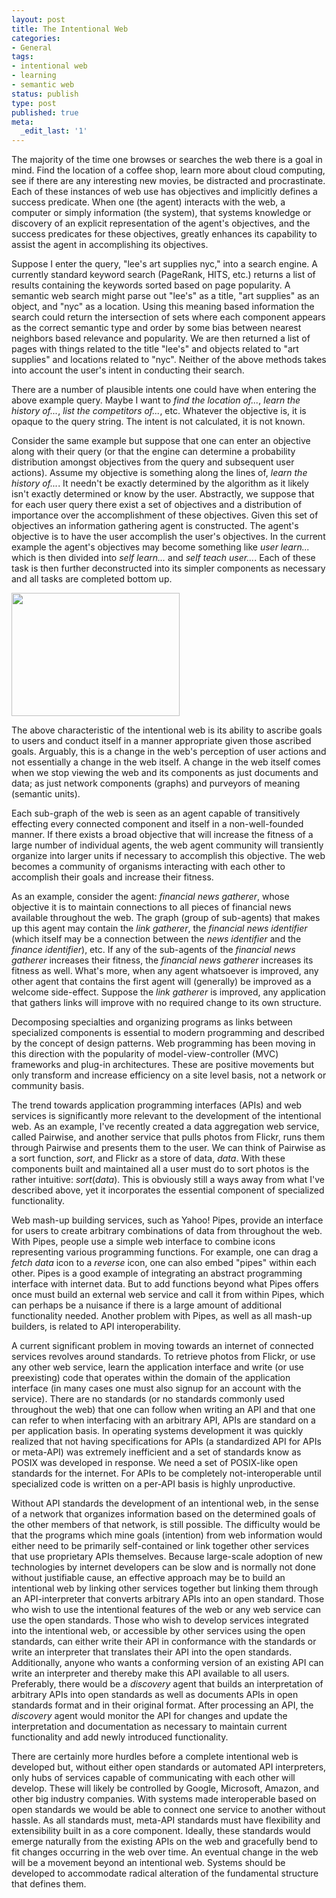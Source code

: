 ```yaml
---
layout: post
title: The Intentional Web
categories:
- General
tags:
- intentional web
- learning
- semantic web
status: publish
type: post
published: true
meta:
  _edit_last: '1'
---
```

The majority of the time one browses or searches the web there is a goal in mind.  Find the location of a coffee shop, learn more about cloud computing, see if there are any interesting new movies, be distracted and procrastinate.  Each of these instances of web use has objectives and implicitly defines a success predicate.  When one (the agent) interacts with the web, a computer or simply information (the system), that systems knowledge or discovery of an explicit representation of the agent's objectives, and the success predicates for these objectives, greatly enhances its capability to assist the agent in accomplishing its objectives.

Suppose I enter the query, "lee's art supplies nyc," into a search engine.  A currently standard keyword search (PageRank, HITS, etc.) returns a list of results containing the keywords sorted based on page popularity.  A semantic web search might parse out "lee's" as a title, "art supplies" as an object, and "nyc" as a location.   Using this meaning based information the search could return the intersection of sets where each component appears as the correct semantic type and order by some bias between nearest neighbors based relevance and popularity.   We are then returned a list of pages with things related to the title "lee's" and objects related to "art supplies" and locations related to "nyc".   Neither of the above methods takes into account the user's intent in conducting their search.

There are a number of plausible intents one could have when entering the above example query.  Maybe I want to _find the location of..._, _learn the history of..._, _list the competitors of..._, etc.  Whatever the objective is, it is opaque to the query string.  The intent is not calculated, it is not known.

Consider the same example but suppose that one can enter an objective along with their query (or that the engine can determine a probability distribution amongst objectives from the query and subsequent user actions).  Assume my objective is something along the lines of, _learn the history of..._.  It needn't be exactly determined by the algorithm as it likely isn't exactly determined or know by the user.  Abstractly, we suppose that for each user query there exist a set of objectives and a distribution of importance over the accomplishment of these objectives.  Given this set of objectives an information gathering agent is constructed.  The agent's objective is to have the user accomplish the user's objectives.  In the current example the agent's objectives may become something like _user learn..._ which is then divided into _self learn..._ and _self teach user..._.  Each of these task is then further deconstructed into its simpler components as necessary and all tasks are completed bottom up.

<img class="aligncenter" title="Search Agent" src="http://d.helioid.com/images/search_agent.png" alt="" width="269" height="197" />

The above characteristic of the intentional web is its ability to ascribe goals to users and conduct itself in a manner appropriate given those ascribed goals.  Arguably, this is a change in the web's perception of user actions and not essentially a change in the web itself.   A change in the web itself comes when we stop viewing the web and its components as just documents and data; as just network components (graphs) and purveyors of meaning (semantic units).

Each sub-graph of the web is seen as an agent capable of transitively effecting every connected component and itself in a non-well-founded manner.  If there exists a broad objective that will increase the fitness of a large number of individual agents, the web agent community will transiently organize into larger units if necessary to accomplish this objective.  The web becomes a community of organisms interacting with each other to accomplish their goals and increase their fitness.

As an example, consider the agent: _financial news gatherer_, whose objective it is to maintain connections to all pieces of financial news available throughout the web.  The graph (group of sub-agents) that makes up this agent may contain the _link gatherer_, the _financial news identifier_ (which itself may be a connection between the _news identifier_ and the _finance identifier_), etc.  If any of the sub-agents of the _financial news gatherer_ increases their fitness, the _financial news gatherer_ increases its fitness as well.  What's more, when any agent whatsoever is improved, any other agent that contains the first agent will (generally) be improved as a welcome side-effect.  Suppose the _link gatherer_ is improved, any application that gathers links will improve with no required change to its own structure.

Decomposing specialties and organizing programs as links between specialized components is essential to modern programming and described by the concept of design patterns.  Web programming has been moving in this direction with the popularity of model-view-controller (MVC) frameworks and plug-in architectures.  These are positive movements but only transform and increase efficiency on a site level basis, not a network or community basis.

The trend towards application programming interfaces (APIs) and web services is significantly more relevant to the development of the intentional web.  As an example, I've recently created a data aggregation web service, called Pairwise, and another service that pulls photos from Flickr, runs them through Pairwise and presents them to the user.  We can think of Pairwise as a sort function, _sort_, and Flickr as a store of data, _data_.  With these components built and maintained all a user must do to sort photos is the rather intuitive: _sort_(_data_).  This is obviously still a ways away from what I've described above, yet it incorporates the essential component of specialized functionality.

Web mash-up building services, such as Yahoo! Pipes, provide an interface for users to create arbitrary combinations of data from throughout the web.  With Pipes, people use a simple web interface to combine icons representing various programming functions.  For example, one can drag a _fetch data_ icon to a _reverse_ icon, one can also embed "pipes" within each other.  Pipes is a good example of integrating an abstract programming interface with internet data.  But to add functions beyond what Pipes offers once must build an external web service and call it from within Pipes, which can perhaps be a nuisance if there is a large amount of additional functionality needed.  Another problem with Pipes, as well as all mash-up builders, is related to API interoperability.

A current significant problem in moving towards an internet of connected services revolves around standards. To retrieve photos from Flickr, or use any other web service, learn the application interface and write (or use preexisting) code that operates within the domain of the application interface (in many cases one must also signup for an account with the service).  There are no standards (or no standards commonly used throughout the web) that one can follow when writing an API and that one can refer to when interfacing with an arbitrary API, APIs are standard on a per application basis.  In operating systems development it was quickly realized that not having specifications for APIs (a standardized API for APIs  or meta-API) was extremely inefficient and a set of standards know as POSIX was developed in response.  We need a set of POSIX-like open standards for the internet.  For APIs to be completely not-interoperable until specialized code is written on a per-API basis is highly unproductive.

Without API standards the development of an intentional web, in the sense of a network that organizes information based on the determined goals of the other members of that network, is still possible.  The difficulty would be that the programs which mine goals (intention) from web information would either need to be primarily self-contained or link together other services that use proprietary APIs themselves.  Because large-scale adoption of new technologies by internet developers can be slow and is normally not done without justifiable cause, an effective approach may be to build an intentional web by linking other services together but linking them through an API-interpreter that converts arbitrary APIs into an open standard.  Those who wish to use the intentional features of the web or any web service can use the open standards.  Those who wish to develop services integrated into the intentional web, or accessible by other services using the open standards, can either write their API in conformance with the standards or write an interpreter that translates their API into the open standards.  Additionally, anyone who wants a conforming version of an existing API can write an interpreter and thereby make this API available to all users.  Preferably, there would be a _discovery_ agent that builds an interpretation of arbitrary APIs into open standards as well as documents APIs in open standards format and in their original format.  After processing an API, the _discovery_ agent would monitor the API for changes and update the interpretation and documentation as necessary to maintain current functionality and add newly introduced functionality.

There are certainly more hurdles before a complete intentional web is developed but, without either open standards or automated API interpreters, only hubs of services capable of communicating with each other will develop.   These will likely be controlled by Google, Microsoft, Amazon, and other big industry companies.  With systems made interoperable based on open standards we would be able to connect one service to another without hassle.  As all standards must, meta-API standards must have flexibility and extensibility built in as a core component.  Ideally, these standards would emerge naturally from the existing APIs on the web and gracefully bend to fit changes occurring in the web over time.  An eventual change in the web will be a movement beyond an intentional web.  Systems should be developed to accommodate radical alteration of the fundamental structure that defines them.
